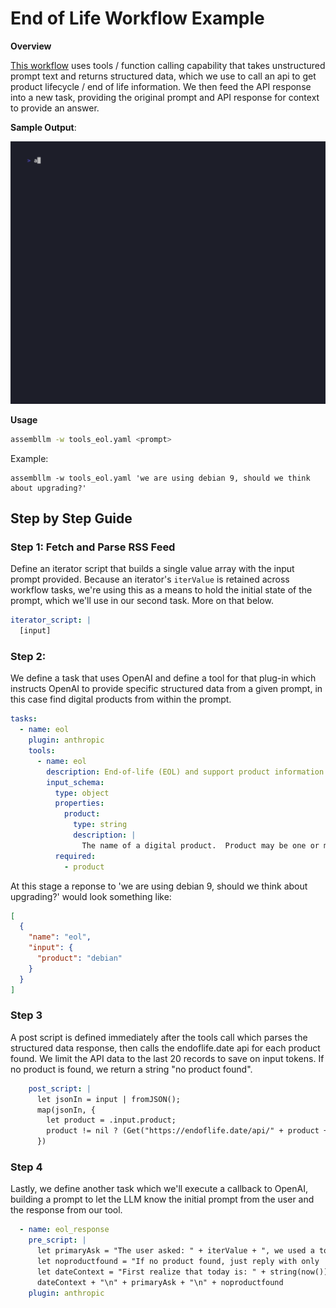 # End of Life Workflow Example

**Overview**

[This workflow](./tools_eol.yaml) uses tools / function calling capability that takes unstructured prompt text and returns structured data, which we use to call an api to get product lifecycle / end of life information. We then feed the API response into a new task, providing the original prompt and API response for context to provide an answer.

**Sample Output**:

![eol gif](eol.gif)

**Usage**

```sh
assembllm -w tools_eol.yaml <prompt>
```

Example:

```
assembllm -w tools_eol.yaml 'we are using debian 9, should we think about upgrading?'
```

## Step by Step Guide

### Step 1: Fetch and Parse RSS Feed

Define an iterator script that builds a single value array with the input prompt provided.  Because an iterator's `iterValue` is retained across workflow tasks, we're using this as a means to hold the initial state of the prompt, which we'll use in our second task.  More on that below.

```yaml
iterator_script: |
  [input]
```

### Step 2:

We define a task that uses OpenAI and define a tool for that plug-in which instructs OpenAI to provide specific structured data from a given prompt, in this case find digital products from within the prompt.

```yaml
tasks:
  - name: eol
    plugin: anthropic
    tools:
      - name: eol
        description: End-of-life (EOL) and support product information
        input_schema:
          type: object
          properties:
            product:
              type: string
              description: |
                The name of a digital product.  Product may be one or more of: "akeneo-pim","alibaba-dragonwell","almalinux","alpine",...
          required:
            - product
```

At this stage a reponse to 'we are using debian 9, should we think about upgrading?' would look something like:

```json
[
  {
    "name": "eol",
    "input": {
      "product": "debian"
    }
  }
]
```

### Step 3

A post script is defined immediately after the tools call which parses the structured data response, then calls the endoflife.date api for each product found.  We limit the API data to the last 20 records to save on input tokens.  If no product is found, we return a string "no product found". 

```yaml
    post_script: |
      let jsonIn = input | fromJSON();
      map(jsonIn, {
        let product = .input.product;
        product != nil ? (Get("https://endoflife.date/api/" + product + ".json") | fromJSON() | take(20)) : "no product found"
      })
```

### Step 4

Lastly, we define another task which we'll execute a callback to OpenAI, building a prompt to let the LLM know the initial prompt from the user and the response from our tool.

```yaml
  - name: eol_response
    pre_script: |
      let primaryAsk = "The user asked: " + iterValue + ", we used a tool to find data to help answer, provide a summary response.  Here is the authoritative data: " + input;
      let noproductfound = "If no product found, just reply with only 'no product found";
      let dateContext = "First realize that today is: " + string(now()) + ", all dates should be compared against today, dates before are in the past, future hasn't happened.";
      dateContext + "\n" + primaryAsk + "\n" + noproductfound
    plugin: anthropic
```
